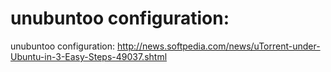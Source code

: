 # unubuntoo configuration:

unubuntoo configuration:
http://news.softpedia.com/news/uTorrent-under-Ubuntu-in-3-Easy-Steps-49037.shtml
